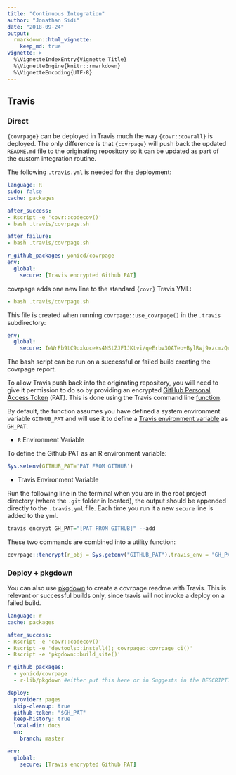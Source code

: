 ```yaml
---
title: "Continuous Integration"
author: "Jonathan Sidi"
date: "2018-09-24"
output: 
  rmarkdown::html_vignette: 
    keep_md: true
vignette: >
  %\VignetteIndexEntry{Vignette Title}
  %\VignetteEngine{knitr::rmarkdown}
  %\VignetteEncoding{UTF-8}
---
```




## Travis

### Direct

`{covrpage}` can be deployed in Travis much the way `{covr::covrall}` is deployed. The only difference is that `{covrpage}` will push back the updated `README.md` file to the originating repository so it can be updated as part of the custom integration routine. 

The following `.travis.yml` is needed for the deployment:

```yml
language: R
sudo: false
cache: packages

after_success:
- Rscript -e 'covr::codecov()'
- bash .travis/covrpage.sh

after_failure:
- bash .travis/covrpage.sh

r_github_packages: yonicd/covrpage
env:
  global:
    secure: [Travis encrypted Github PAT]

```

covrpage adds one new line to the standard `{covr}` Travis YML:

```yml
- bash .travis/covrpage.sh
```

This file is created when running `covrpage::use_covrpage()` in the `.travis` subdirectory:

```yml
env:
  global:
    secure: IeWrPb9tC9oxkoceXs4NStZJFIJKtvi/qeErbv3OATeo+BylRwj9xzcmzQrV8ps...
```

The bash script can be run on a successful or failed build creating the covrpage report. 

To allow Travis push back into the originating repository, you will need to give it permission to do so by providing an encrypted [GitHub Personal Access Token](https://github.com/settings/tokens) (PAT). This is done using the Travis command line [function](https://docs.travis-ci.com/user/encryption-keys/).

By default, the function assumes you have defined a system environment variable `GITHUB_PAT` and will use it to define a [Travis environment variable](https://docs.travis-ci.com/user/environment-variables/) as `GH_PAT`.

  - `R` Environment Variable

To define the Github PAT as an R environment variable:

```r
Sys.setenv(GITHUB_PAT='PAT FROM GITHUB')
```

  - Travis Environment Variable

Run the following line in the terminal when you are in the root project directory (where the `.git` folder in located), the output should be appended directly to the `.travis.yml` file. Each time you run it a new `secure` line is added to the yml.

```r
travis encrypt GH_PAT="[PAT FROM GITHUB]" --add
```

These two commands are combined into a utility function:

```r
covrpage::tencrypt(r_obj = Sys.getenv("GITHUB_PAT"),travis_env = "GH_PAT",add = TRUE)
```


### Deploy + pkgdown

You can also use [pkgdown](https://www.github.com/r-lib/pkgdown) to create a covrpage readme with Travis. This is relevant or successful builds only, since travis will not invoke a deploy on a failed build.

```yml
language: r
cache: packages

after_success:
- Rscript -e 'covr::codecov()'
- Rscript -e 'devtools::install(); covrpage::covrpage_ci()'
- Rscript -e 'pkgdown::build_site()'

r_github_packages: 
  - yonicd/covrpage
  - r-lib/pkgdown #either put this here or in Suggests in the DESCRIPTION file

deploy:
  provider: pages
  skip-cleanup: true
  github-token: "$GH_PAT"
  keep-history: true
  local-dir: docs
  on:
    branch: master

env:
  global:
    secure: [Travis encrypted Github PAT]
```
